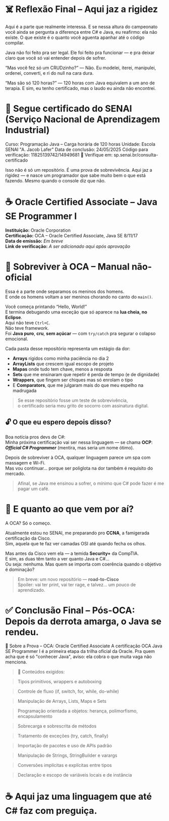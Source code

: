# ☠️ Reflexão Final – Aqui jaz a rigidez

Aqui é a parte que realmente interessa.
E se nessa altura do campeonato você ainda se pergunta a diferença entre C# e Java, eu reafirmo: ela não existe. O que existe é o quanto você aguenta apanhar até o código compilar.

Java não foi feito pra ser legal.
Ele foi feito pra funcionar — e pra deixar claro que você só vai entender depois de sofrer.

“Mas você fez só um CRUDzinho?”
— Não. Eu modelei, iterei, manipulei, ordenei, converti, e ri do null na cara dura.

“Mas são só 120 horas?”
— 120 horas com Java equivalem a um ano de terapia. E sim, eu tenho certificado, mas o laudo eu ainda não encontrei.

# 🧾 Segue certificado do SENAI (Serviço Nacional de Aprendizagem Industrial)
Curso: Programação Java – Carga horária de 120 horas
Unidade: Escola SENAI "A. Jacob Lafer"
Data de conclusão: 24/05/2025
Código para verificação: 11825139742/14949681
🔗 Verifique em: sp.senai.br/consulta-certificado

Isso não é só um repositório.
É uma prova de sobrevivência.
Aqui jaz a rigidez — e nasce um programador que sabe muito bem o que está fazendo.
Mesmo quando o console diz que não.

# ☕ Oracle Certified Associate – Java SE Programmer I  
**Instituição:** Oracle Corporation  
**Certificação:** OCA – Oracle Certified Associate, Java SE 8/11/17  
**Data de emissão:** _Em breve_  
**Link de verificação:** _A ser adicionado aqui após aprovação_

# 🧠 Sobreviver à OCA – Manual não-oficial

Essa é a parte onde separamos os meninos dos homens.  
E onde os homens voltam a ser meninos chorando no canto do `main()`.

Você começa printando “Hello, World!”  
E termina debugando uma exceção que só aparece na **lua cheia, no Eclipse**.  
Aqui não teve `Ctrl+C`.  
Não teve framework.  
Foi **Java puro**, **cru**, **sem açúcar** — com `try/catch` pra segurar o colapso emocional.

Cada pasta desse repositório representa um estágio da dor:

- **Arrays** rígidos como minha paciência no dia 2  
- **ArrayLists** que crescem igual escopo de projeto  
- **Mapas** onde tudo tem chave, menos a resposta  
- **Sets** que me ensinaram que repetir é perda de tempo (e de dignidade)  
- **Wrappers**, que fingem ser chiques mas só enrolam o tipo  
- E **Comparators**, que me julgaram mais do que meu espelho na madrugada

> Se esse repositório fosse um teste de sobrevivência,  
> o certificado seria meu grito de socorro com assinatura digital.

## 🔓 O que eu espero depois disso?

Boa notícia pros devs de C#:  
Minha próxima certificação vai ser nessa linguagem — se chama **OCP**:  
_**Official C# Programmer**_ (mentira, mas seria um nome ótimo).

Depois de sobreviver à OCA, qualquer linguagem parece um spa com massagem e Wi-Fi.  
Mas vou continuar... porque ser poliglota na dor também é requisito do mercado.

> Afinal, se Java me ensinou a sofrer, o mínimo que C# pode fazer é me pagar um café.

# 🧾 E quanto ao que vem por aí?

A OCA? Só o começo.

Atualmente estou no SENAI, me preparando pro **CCNA**, a famigerada certificação da Cisco.  
Sim, aquela que te faz ver camadas OSI até quando fecha os olhos.

Mas antes da Cisco vem ela — a temida **Security+** da CompTIA.  
E sim, as duas têm tanto a ver quanto Java e C#…  
Ou seja: nenhuma. Mas quem se importa com coerência quando o objetivo é dominação?

> Em breve: um novo repositório — **road-to-Cisco**  
> Spoiler: vai ter print, vai ter rage, e talvez… um pouco de aprendizado.

# ✅ Conclusão Final – Pós-OCA: Depois da derrota amarga, o Java se rendeu.
🎯 Sobre a Prova – OCA: Oracle Certified Associate
A certificação OCA Java SE Programmer I é a primeira etapa da trilha oficial da Oracle.
Pra quem acha que é só "conhecer Java", aviso: ela cobra o que muita vaga não menciona.

> 🧪 Conteúdos exigidos:

> Tipos primitivos, wrappers e autoboxing

> Controle de fluxo (if, switch, for, while, do-while)

> Manipulação de Arrays, Lists, Maps e Sets

> Programação orientada a objetos: herança, polimorfismo,  encapsulamento

> Sobrecarga e sobrescrita de métodos

> Tratamento de exceções (try, catch, finally)

> Importação de pacotes e uso de APIs padrão

> Manipulação de Strings, StringBuilder e varargs

> Conversões implícitas e explícitas entre tipos

> Declaração e escopo de variáveis locais e de instância

# ☕ Aqui jaz uma linguagem que até C# faz com preguiça.